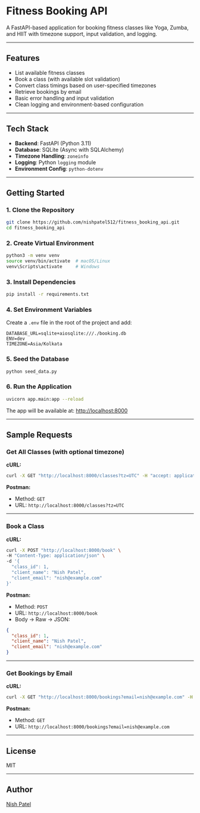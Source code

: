 # Fitness Booking API

A FastAPI-based application for booking fitness classes like Yoga, Zumba, and HIIT with timezone support, input validation, and logging.

---

## Features

- List available fitness classes
- Book a class (with available slot validation)
- Convert class timings based on user-specified timezones
- Retrieve bookings by email
- Basic error handling and input validation
- Clean logging and environment-based configuration

---

## Tech Stack

- **Backend**: FastAPI (Python 3.11)
- **Database**: SQLite (Async with SQLAlchemy)
- **Timezone Handling**: `zoneinfo`
- **Logging**: Python `logging` module
- **Environment Config**: `python-dotenv`

---

## Getting Started

### 1. Clone the Repository

```bash
git clone https://github.com/nishpatel512/fitness_booking_api.git
cd fitness_booking_api
````

### 2. Create Virtual Environment

```bash
python3 -m venv venv
source venv/bin/activate  # macOS/Linux
venv\Scripts\activate     # Windows
```

### 3. Install Dependencies

```bash
pip install -r requirements.txt
```

### 4. Set Environment Variables

Create a `.env` file in the root of the project and add:

```env
DATABASE_URL=sqlite+aiosqlite:///./booking.db
ENV=dev
TIMEZONE=Asia/Kolkata
```

### 5. Seed the Database

```bash
python seed_data.py
```

### 6. Run the Application

```bash
uvicorn app.main:app --reload
```

The app will be available at: [http://localhost:8000](http://localhost:8000)

---

## Sample Requests

### Get All Classes (with optional timezone)

**cURL:**

```bash
curl -X GET "http://localhost:8000/classes?tz=UTC" -H "accept: application/json"
```

**Postman:**

* Method: `GET`
* URL: `http://localhost:8000/classes?tz=UTC`

---

### Book a Class

**cURL:**

```bash
curl -X POST "http://localhost:8000/book" \
-H "Content-Type: application/json" \
-d '{
  "class_id": 1,
  "client_name": "Nish Patel",
  "client_email": "nish@example.com"
}'
```

**Postman:**

* Method: `POST`
* URL: `http://localhost:8000/book`
* Body → Raw → JSON:

```json
{
  "class_id": 1,
  "client_name": "Nish Patel",
  "client_email": "nish@example.com"
}
```

---

### Get Bookings by Email

**cURL:**

```bash
curl -X GET "http://localhost:8000/bookings?email=nish@example.com" -H "accept: application/json"
```

**Postman:**

* Method: `GET`
* URL: `http://localhost:8000/bookings?email=nish@example.com`

---

## License

MIT

---

## Author

[Nish Patel](https://github.com/nishpatel512)
